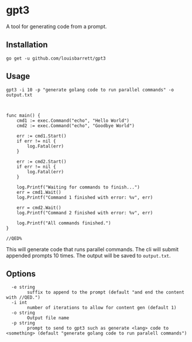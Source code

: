 # gpt3

A tool for generating code from a prompt.

## Installation

```
go get -u github.com/louisbarrett/gpt3
```

## Usage

```
gpt3 -i 10 -p "generate golang code to run parallel commands" -o output.txt



func main() {
    cmd1 := exec.Command("echo", "Hello World")
    cmd2 := exec.Command("echo", "Goodbye World")

    err := cmd1.Start()
    if err != nil {
        log.Fatal(err)
    }

    err := cmd2.Start()
    if err != nil {
        log.Fatal(err)
    }

    log.Printf("Waiting for commands to finish...")
    err = cmd1.Wait()
    log.Printf("Command 1 finished with error: %v", err)

    err = cmd2.Wait()
    log.Printf("Command 2 finished with error: %v", err)

    log.Printf("All commands finished.")
}

//QED%
```

This will generate code that runs parallel commands. The cli will submit appended prompts 10 times. The output will be saved to `output.txt`.

## Options

```
  -e string
        suffix to append to the prompt (default "and end the content with //QED.")
  -i int
        number of iterations to allow for content gen (default 1)
  -o string
        Output file name
  -p string
        prompt to send to gpt3 such as generate <lang> code to <something> (default "generate golang code to run paralell commands")
```
